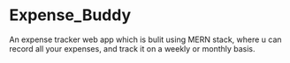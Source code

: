 # Expense_Buddy
An expense tracker web app which is bulit using MERN stack, where u can record all your expenses, and track it on a weekly or monthly basis.
